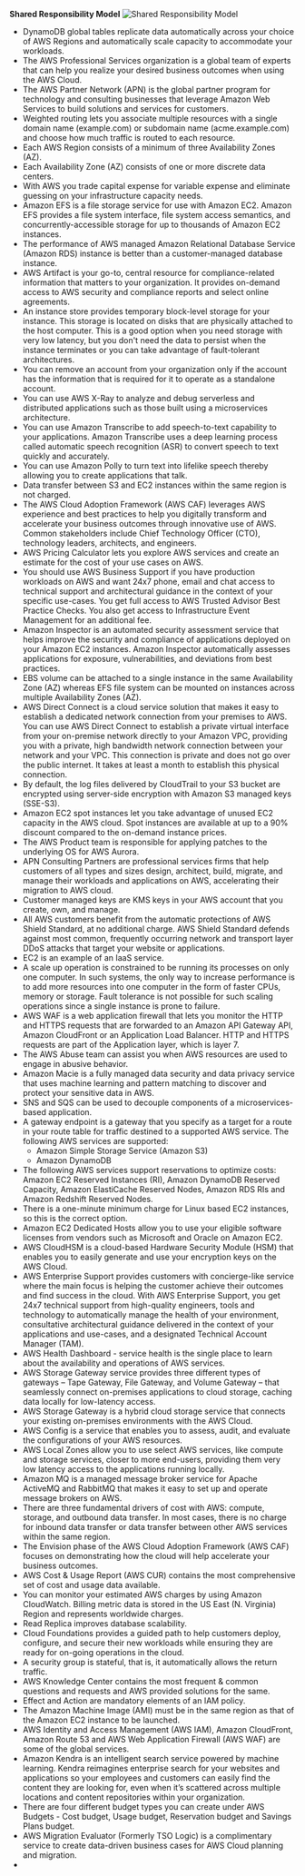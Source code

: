 **Shared Responsibility Model**
![Shared Responsibility Model](https://d1.awsstatic.com/security-center/Shared_Responsibility_Model_V2.59d1eccec334b366627e9295b304202faf7b899b.jpg)
* DynamoDB global tables replicate data automatically across your choice of AWS Regions and automatically scale capacity to accommodate your workloads.
* The AWS Professional Services organization is a global team of experts that can help you realize your desired business outcomes when using the AWS Cloud.
* The AWS Partner Network (APN) is the global partner program for technology and consulting businesses that leverage Amazon Web Services to build solutions and services for customers.
* Weighted routing lets you associate multiple resources with a single domain name (example.com) or subdomain name (acme.example.com) and choose how much traffic is routed to each resource.
* Each AWS Region consists of a minimum of three Availability Zones (AZ).
* Each Availability Zone (AZ) consists of one or more discrete data centers.
* With AWS you trade capital expense for variable expense and eliminate guessing on your infrastructure capacity needs.
* Amazon EFS is a file storage service for use with Amazon EC2. Amazon EFS provides a file system interface, file system access semantics, and concurrently-accessible storage for up to thousands of Amazon EC2 instances.
* The performance of AWS managed Amazon Relational Database Service (Amazon RDS) instance is better than a customer-managed database instance.
* AWS Artifact is your go-to, central resource for compliance-related information that matters to your organization. It provides on-demand access to AWS security and compliance reports and select online agreements.
* An instance store provides temporary block-level storage for your instance. This storage is located on disks that are physically attached to the host computer. This is a good option when you need storage with very low latency, but you don't need the data to persist when the instance terminates or you can take advantage of fault-tolerant architectures.
* You can remove an account from your organization only if the account has the information that is required for it to operate as a standalone account.
* You can use AWS X-Ray to analyze and debug serverless and distributed applications such as those built using a microservices architecture.
* You can use Amazon Transcribe to add speech-to-text capability to your applications. Amazon Transcribe uses a deep learning process called automatic speech recognition (ASR) to convert speech to text quickly and accurately.
* You can use Amazon Polly to turn text into lifelike speech thereby allowing you to create applications that talk.
* Data transfer between S3 and EC2 instances within the same region is not charged.
* The AWS Cloud Adoption Framework (AWS CAF) leverages AWS experience and best practices to help you digitally transform and accelerate your business outcomes through innovative use of AWS. Common stakeholders include Chief Technology Officer (CTO), technology leaders, architects, and engineers.
* AWS Pricing Calculator lets you explore AWS services and create an estimate for the cost of your use cases on AWS.
* You should use AWS Business Support if you have production workloads on AWS and want 24x7 phone, email and chat access to technical support and architectural guidance in the context of your specific use-cases. You get full access to AWS Trusted Advisor Best Practice Checks. You also get access to Infrastructure Event Management for an additional fee.
* Amazon Inspector is an automated security assessment service that helps improve the security and compliance of applications deployed on your Amazon EC2 instances. Amazon Inspector automatically assesses applications for exposure, vulnerabilities, and deviations from best practices.
* EBS volume can be attached to a single instance in the same Availability Zone (AZ) whereas EFS file system can be mounted on instances across multiple Availability Zones (AZ).
* AWS Direct Connect is a cloud service solution that makes it easy to establish a dedicated network connection from your premises to AWS. You can use AWS Direct Connect to establish a private virtual interface from your on-premise network directly to your Amazon VPC, providing you with a private, high bandwidth network connection between your network and your VPC. This connection is private and does not go over the public internet. It takes at least a month to establish this physical connection.
* By default, the log files delivered by CloudTrail to your S3 bucket are encrypted using server-side encryption with Amazon S3 managed keys (SSE-S3).
* Amazon EC2 spot instances let you take advantage of unused EC2 capacity in the AWS cloud. Spot instances are available at up to a 90% discount compared to the on-demand instance prices.
* The AWS Product team is responsible for applying patches to the underlying OS for AWS Aurora.
* APN Consulting Partners are professional services firms that help customers of all types and sizes design, architect, build, migrate, and manage their workloads and applications on AWS, accelerating their migration to AWS cloud.
* Customer managed keys are KMS keys in your AWS account that you create, own, and manage.
* All AWS customers benefit from the automatic protections of AWS Shield Standard, at no additional charge. AWS Shield Standard defends against most common, frequently occurring network and transport layer DDoS attacks that target your website or applications.
* EC2 is an example of an IaaS service.
* A scale up operation is constrained to be running its processes on only one computer. In such systems, the only way to increase performance is to add more resources into one computer in the form of faster CPUs, memory or storage. Fault tolerance is not possible for such scaling operations since a single instance is prone to failure.
* AWS WAF is a web application firewall that lets you monitor the HTTP and HTTPS requests that are forwarded to an Amazon API Gateway API, Amazon CloudFront or an Application Load Balancer. HTTP and HTTPS requests are part of the Application layer, which is layer 7.
* The AWS Abuse team can assist you when AWS resources are used to engage in abusive behavior.
* Amazon Macie is a fully managed data security and data privacy service that uses machine learning and pattern matching to discover and protect your sensitive data in AWS.
* SNS and SQS can be used to decouple components of a microservices-based application.
* A gateway endpoint is a gateway that you specify as a target for a route in your route table for traffic destined to a supported AWS service. The following AWS services are supported:
  * Amazon Simple Storage Service (Amazon S3)
  * Amazon DynamoDB
* The following AWS services support reservations to optimize costs: Amazon EC2 Reserved Instances (RI), Amazon DynamoDB Reserved Capacity, Amazon ElastiCache Reserved Nodes, Amazon RDS RIs and Amazon Redshift Reserved Nodes.
* There is a one-minute minimum charge for Linux based EC2 instances, so this is the correct option.
* Amazon EC2 Dedicated Hosts allow you to use your eligible software licenses from vendors such as Microsoft and Oracle on Amazon EC2.
* AWS CloudHSM is a cloud-based Hardware Security Module (HSM) that enables you to easily generate and use your encryption keys on the AWS Cloud.
* AWS Enterprise Support provides customers with concierge-like service where the main focus is helping the customer achieve their outcomes and find success in the cloud. With AWS Enterprise Support, you get 24x7 technical support from high-quality engineers, tools and technology to automatically manage the health of your environment, consultative architectural guidance delivered in the context of your applications and use-cases, and a designated Technical Account Manager (TAM).
* AWS Health Dashboard - service health is the single place to learn about the availability and operations of AWS services.
* AWS Storage Gateway service provides three different types of gateways – Tape Gateway, File Gateway, and Volume Gateway – that seamlessly connect on-premises applications to cloud storage, caching data locally for low-latency access.
* AWS Storage Gateway is a hybrid cloud storage service that connects your existing on-premises environments with the AWS Cloud.
* AWS Config is a service that enables you to assess, audit, and evaluate the configurations of your AWS resources.
* AWS Local Zones allow you to use select AWS services, like compute and storage services, closer to more end-users, providing them very low latency access to the applications running locally.
* Amazon MQ is a managed message broker service for Apache ActiveMQ and RabbitMQ that makes it easy to set up and operate message brokers on AWS.
* There are three fundamental drivers of cost with AWS: compute, storage, and outbound data transfer. In most cases, there is no charge for inbound data transfer or data transfer between other AWS services within the same region.
* The Envision phase of the AWS Cloud Adoption Framework (AWS CAF) focuses on demonstrating how the cloud will help accelerate your business outcomes.
* AWS Cost & Usage Report (AWS CUR) contains the most comprehensive set of cost and usage data available.
* You can monitor your estimated AWS charges by using Amazon CloudWatch. Billing metric data is stored in the US East (N. Virginia) Region and represents worldwide charges.
* Read Replica improves database scalability.
* Cloud Foundations provides a guided path to help customers deploy, configure, and secure their new workloads while ensuring they are ready for on-going operations in the cloud.
* A security group is stateful, that is, it automatically allows the return traffic.
* AWS Knowledge Center contains the most frequent & common questions and requests and AWS provided solutions for the same.
* Effect and Action are mandatory elements of an IAM policy.
* The Amazon Machine Image (AMI) must be in the same region as that of the Amazon EC2 instance to be launched.
* AWS Identity and Access Management (AWS IAM), Amazon CloudFront, Amazon Route 53 and AWS Web Application Firewall (AWS WAF) are some of the global services.
* Amazon Kendra is an intelligent search service powered by machine learning. Kendra reimagines enterprise search for your websites and applications so your employees and customers can easily find the content they are looking for, even when it’s scattered across multiple locations and content repositories within your organization.
* There are four different budget types you can create under AWS Budgets - Cost budget, Usage budget, Reservation budget and Savings Plans budget.
* AWS Migration Evaluator (Formerly TSO Logic) is a complimentary service to create data-driven business cases for AWS Cloud planning and migration.
*  
